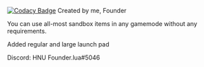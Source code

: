[![Codacy Badge](https://api.codacy.com/project/badge/Grade/934436b9ddfa4e17983633ae253b3765)](https://www.codacy.com/manual/TheTerrarian101/Mindustry-SandboxFreeMod?utm_source=github.com&amp;utm_medium=referral&amp;utm_content=TheTerrarian101/Mindustry-SandboxFreeMod&amp;utm_campaign=Badge_Grade)
Created by me, Founder

You can use all-most sandbox items in any gamemode without any requirements.

Added regular and large launch pad

Discord: HNU Founder.lua#5046
